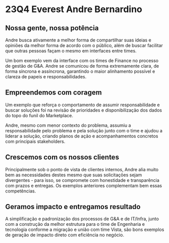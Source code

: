 # 23Q4 Everest Andre Bernardino
## Nossa gente, nossa potência
Andre busca ativamente a melhor forma de compartilhar suas ideias e opiniões da melhor forma de acordo com o público, além de buscar facilitar que outras pessoas façam o mesmo em interfaces entre times.

Um bom exemplo vem da interface com os times de Finance no processo de gestão de G&A. Andre se comunicou de forma extremamente clara, de forma síncrona e assíncrona, garantindo o maior alinhamento possível e clareza de papeis e responsabilidades.
## Empreendemos com coragem
Um exemplo que reforça o comportamento de assumir responsabilidade e buscar soluções foi na revisão de prioridades e disponibilização dos dados do topo do funil do Marketplace.

Andre, mesmo com menor contexto do problema, assumiu a responsabilidade pelo problema e pela solução junto com o time e ajudou a liderar a solução, criando planos de ação e acompanhamentos concretos com principais stakeholders.
## Crescemos com os nossos clientes
Principalmente sob o ponto de vista de clientes internos, Andre alia muito bem as necessidades destes mesmo que suas solicitações sejam divergentes - para isso, se compromete com honestidade e transparência com prazos e entregas. Os exemplos anteriores complementam bem essas competências.
## Geramos impacto e entregamos resultado
A simplificação e padronização dos processos de G&A e de IT/Infra, junto com a construção da melhor estrutura para o time de Engenharia e tecnologia conforme a migração e união com time Vista, são bons exemplos de geração de impacto direto com eficiência no negócio.